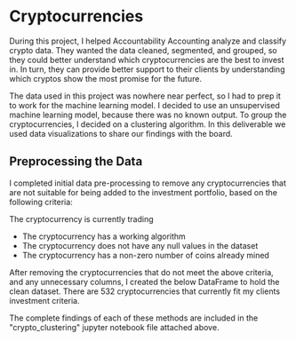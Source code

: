 # Cryptocurrencies

During this project, I helped Accountability Accounting analyze and classify crypto data. They wanted the data cleaned, segmented, and grouped, so they could better understand which cryptocurrencies are the best to invest in. In turn, they can provide better support to their clients by understanding which cryptos show the most promise for the future.

The data used in this project was nowhere near perfect, so I had to prep it to work for the machine learning model. I decided to use an unsupervised machine learning model, because there was no known output. To group the cryptocurrencies, I decided on a clustering algorithm. In this deliverable we used data visualizations to share our findings with the board.

## Preprocessing the Data
I completed initial data pre-processing to remove any cryptocurrencies that are not suitable for being added to the investment portfolio, based on the following criteria:

The cryptocurrency is currently trading
- The cryptocurrency has a working algorithm
- The cryptocurrency does not have any null values in the dataset
- The cryptocurrency has a non-zero number of coins already mined

After removing the cryptocurrencies that do not meet the above criteria, and any unnecessary columns, I created the below DataFrame to hold the clean dataset. There are 532 cryptocurrencies that currently fit my clients investment criteria.



The complete findings of each of these methods are included in the "crypto_clustering" jupyter notebook file attached above.
